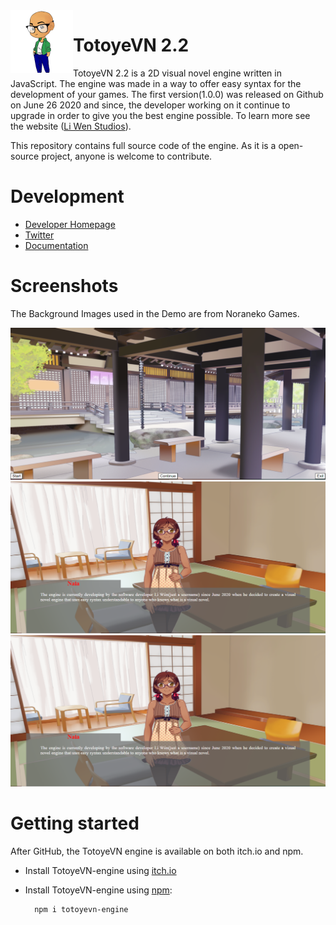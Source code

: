 <!--![TotoyeVN.js](https://raw.github.com/LiWen780/TotoyeVN-engine/master/TVN_logo.png)-->
<img align="left" src="Development/images/TVN-logo2.png" width="100px"/>
<h1>TotoyeVN 2.2</h1>

TotoyeVN 2.2 is a 2D visual novel engine written in JavaScript. The engine was made in a way to offer easy syntax for the development of your games. The first version(1.0.0) was released on Github on June 26 2020 and since, the developer working on it continue to upgrade in order to give you the best engine possible. To learn more see the website ([Li Wen Studios](http://liwenstudios.fun/TotoyeVNEngine.php)).

This repository contains full source code of the engine. As it is a open-source project, anyone is welcome to contribute.

# Development

* [Developer Homepage](http://liwenstudios.fun)
* [Twitter](https://twitter.com/liwenstudios)
* [Documentation](http://liwenstudios.fun/TotoyeVNEngine.php)

# Screenshots
The Background Images used in the Demo are from Noraneko Games.

![Screenshot1](Development/images/tvn_screenshot1.PNG "Screenshot1")
![Screenshot2](Development/images/tvn_screenshot2.PNG "Screenshot2")
![Screenshot3](Development/images/tvn_screenshot2.PNG "Screenshot3")

# Getting started

After GitHub, the TotoyeVN engine is available on both itch.io and npm.

* Install TotoyeVN-engine using [itch.io](https://li-wen-studios.itch.io/totoye-vn)

* Install TotoyeVN-engine using [npm](https://www.npmjs.com/package/totoyevn-engine):

		npm i totoyevn-engine
	
